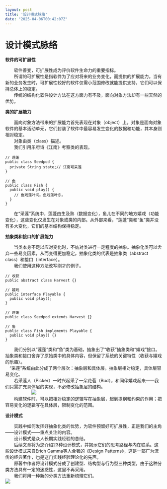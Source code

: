 ```yaml
---
layout: post
title: '设计模式脉络'
date: "2025-04-06T00:42:07Z"
---
```

设计模式脉络
======

**软件的可扩展性**

  软件善变，可扩展性成为评价软件生命力的重要指标。  
  所谓的可扩展性是指软件为了应对将来的业务变化，而提供的扩展能力。当有新的业务发生时，可扩展性较好的软件仅需小范围修改就能提供支持，它们可以保持总体上的稳定。  
  传统的结构化软件设计方法在这方面力有不及，面向对象方法却有一些天然的优势。

**类的扩展能力**

  面向对象方法带来的扩展能力首先表现在对象（object）上。对象是面向对象软件的基本活动单元，它们封装了软件中最容易发生变化的数据和功能，其本身则相对稳定。  
  对象由类（class）描述。  
  我们引用乐府诗《江南》考察类的表现。

    // 莲蓬
    public class Seedpod {
      private String state;// 江南可采莲
    }
    
    // 鱼
    public class Fish {
      public void play() {
        // 鱼戏莲叶间。鱼戏莲叶东。
      }
    }
    

  在“采莲”系统中，莲蓬由生及熟（数据变化），鱼儿在不同的地方嬉戏（功能变化），这些变化仅发生在对象或类的内部。从外部来看，“莲蓬”类和“鱼”类并没有多大变化，它们的基本结构保持稳定。

**抽象类和接口的扩展能力**

  当类本身不足以应对变化时，不妨对类进行一定程度的抽象。抽象化类可以舍弃一些易变因素，从而变得更加稳定。抽象化类的代表是抽象类（abstract class）和接口（interface）。  
  我们使用这种方法改写刚才的例子。

    // 收获
    public abstract class Harvest {}
    
    // 嬉戏
    public interface Playable {
      public void play();
    }
    
    // 莲蓬
    public class Seedpod extends Harvest {}
    
    // 鱼
    public class Fish implements Playable {
      public void play() {}
    }
    

  我们分别以“莲蓬”类和“鱼”类为基础，抽象出了“收获”抽象类和“嬉戏”接口。抽象类和接口舍弃了原始类中的具体内容，但保留了系统的关键特性（收获与嬉戏的乐趣）。  
 “采莲”系统由此分成了两个层次：抽象层和具体层。抽象层相对稳定，具体层容易变化。  
  若采莲人（Picker）一时兴起采了一朵花苞（Bud），和同伴嬉戏起来——我们只需扩充具体层的实现，不必修改抽象层的结构。  
      ![](https://img2024.cnblogs.com/blog/3623567/202503/3623567-20250322231121288-192976851.png)  
  构建软件时，可以把相对稳定的逻辑写在抽象层，起到提纲和约束的作用；把容易变化的逻辑写在具体层，限制变化的范围。

**设计模式**

  实践中如何发挥好抽象化类的优势，为软件预留好可扩展性，正是我们的主角——设计模式——重点关注的内容。  
  设计模式是众人长期实践经验的总结。  
  后续文章将为您介绍23种设计模式，并揭示它们的思考路径与内在联系。这些设计模式来自Erich Gamma等人合著的《Design Patterns》，这是一部广为流传的经典著作，也是这门实践经验理论化的先声。  
  原著中作者将设计模式分成了创建型、结构型与行为型三种类型，由于这种分类方法具有一定的迷惑性，这里不再采用。  
  我们将用一种新的分类方法重新梳理它们。  
![](https://img2024.cnblogs.com/blog/3623567/202503/3623567-20250328234107075-1317395989.jpg)